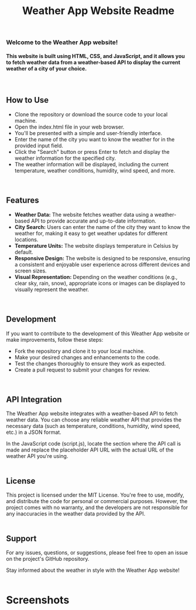 <h1 align="center">Weather App Website Readme</h1> 
<br>
<h3>Welcome to the Weather App website!</h3> <h4>This website is built using HTML, CSS, and JavaScript, and it allows you to fetch weather data from a weather-based API to display the current weather of a city of your choice.</h4>
<br>

## How to Use
<ul>
  <li>Clone the repository or download the source code to your local machine.</li>
  <li>Open the index.html file in your web browser.</li>
  <li>You'll be presented with a simple and user-friendly interface.</li>
  <li>Enter the name of the city you want to know the weather for in the provided input field.</li>
  <li>Click the "Search" button or press Enter to fetch and display the weather information for the specified city.</li>
  <li>The weather information will be displayed, including the current temperature, weather conditions, humidity, wind speed, and more.</li>
</ul>
<br>

## Features
<ul>
    <li><b>Weather Data:</b> The website fetches weather data using a weather-based API to provide accurate and up-to-date information.</li>
    <li><b>City Search:</b> Users can enter the name of the city they want to know the weather for, making it easy to get weather updates for different locations.</li>
    <li><b>Temperature Units:</b> The website displays temperature in Celsius by default.</li>
    <li><b>Responsive Design:</b> The website is designed to be responsive, ensuring a consistent and enjoyable user experience across different devices and screen sizes.</li>
    <li><b>Visual Representation:</b> Depending on the weather conditions (e.g., clear sky, rain, snow), appropriate icons or images can be displayed to visually represent the weather.</li>
</ul>
<br>


## Development
<p>If you want to contribute to the development of this Weather App website or make improvements, follow these steps:</p>
<ul>
  <li>Fork the repository and clone it to your local machine.</li>
  <li>Make your desired changes and enhancements to the code.</li>
  <li>Test the changes thoroughly to ensure they work as expected.</li>
  <li>Create a pull request to submit your changes for review.</li>
</ul>
<br>

## API Integration
The Weather App website integrates with a weather-based API to fetch weather data. You can choose any reliable weather API that provides the necessary data (such as temperature, conditions, humidity, wind speed, etc.) in a JSON format.

In the JavaScript code (script.js), locate the section where the API call is made and replace the placeholder API URL with the actual URL of the weather API you're using.
<br>
<br>

## License
This project is licensed under the MIT License. You're free to use, modify, and distribute the code for personal or commercial purposes. However, the project comes with no warranty, and the developers are not responsible for any inaccuracies in the weather data provided by the API.
<br>
<br>

## Support
For any issues, questions, or suggestions, please feel free to open an issue on the project's GitHub repository.

Stay informed about the weather in style with the Weather App website!
<br>
<br>

# Screenshots
